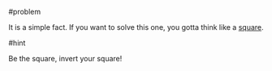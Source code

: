 #problem

It is a simple fact. If you want to solve this one, you gotta think like a [square](But_a_flipped_square.25c461a2ba47.txt).

#hint

Be the square, invert your square!